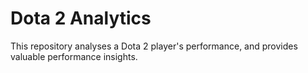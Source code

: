 # Dota 2 Analytics
This repository analyses a Dota 2 player's performance, and provides valuable performance insights.